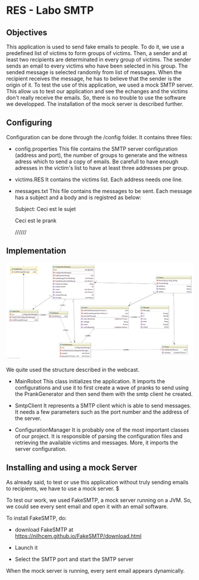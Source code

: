 # RES - Labo SMTP

## Objectives

This application is used to send fake emails to people. To do it, we use a predefined list of victims to form groups of victims. 
Then, a sender and at least two recipients are determinated in every group of victims. The sender sends an email to every victims who have been selected in his group.
The sended message is selected randomly from list of messages. When the recipient receives the message, he has to believe that the sender is the origin of it.
To test the use of this application, we used a mock SMTP server. This allow us to test our application and see the echanges and the victims don't really receive the emails. So, there is no
trouble to use the software we developped. The installation of the mock server is described further.


## Configuring

Configuration can be done through the /config folder. It contains three files:

* config.properties
  This file contains the SMTP server configuration (address and port), the number of groups to generate and the witness adress which to send a copy of emails.
  Be carefull to have enough adresses in the victim's list to have at least three addresses per group.
  
* victims.RES
  It contains the victims list. Each address needs one line.
  
* messages.txt
  This file contains the messages to be sent. Each message has a subject and a body and is registred as below:
  
  Subject: Ceci est le sujet

  Ceci est le prank

  //////

## Implementation
![](https://github.com/AdrianoRuberto/Labo-SMTP/blob/master/figures/diagram.png)

We quite used the structure described in the webcast.

* MainRobot
  This class initializes the application. It imports the configurations and use it to first create a wave of pranks to send using the
  PrankGenerator and then send them with the smtp client he created.

* SmtpClient
  It represents a SMTP client which is able to send messages. It needs a few parameters such as the port number and the address of the server. 

* ConfigurationManager
  It is probably one of the most important classes of our project. It is responsible of parsing the configuration files and retrieving the available victims and messages. More, it imports the server configuration. 


## Installing and using a mock Server

As already said, to test or use this application without truly sending emails to recipients, we have to use a mock server.  $

To test our work, we used FakeSMTP, a mock server running on a JVM. So, we could see every sent email and open it with an email software.

To install FakeSMTP, do:

* download FakeSMTP at https://nilhcem.github.io/FakeSMTP/download.html

* Launch it

* Select the SMTP port and start the SMTP server

When the mock server is running, every sent email appears dynamically.





